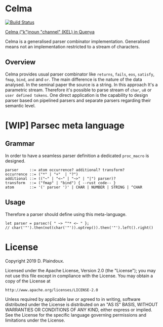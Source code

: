 # Celma 

[![Build Status](https://travis-ci.org/d-plaindoux/celma.svg?branch=master)](https://travis-ci.org/d-plaindoux/celma)

[Celma ("k")noun "channel" (KEL) in Quenya](https://www.elfdict.com/w/kelma)

Celma is a generalised parser combinator implementation. Generalised means not an implementation 
restricted to a stream of characters.

## Overview

Celma provides usual parser combinator like `returns`, `fails`, `eos`, `satisfy`, `fmap`,
`bind`, `and` and `or`. The main difference is the nature of the data analysed. In the 
seminal paper the source is a string. In this approach It's a parametric stream. Therefore
it's possible to parse stream of `char`, `u8` or `user defined tokens`. One direct application
is the capability to design parser based on pipelined parsers and separate parsers regarding
their semantic level.

# [WIP] Parsec meta language

## Grammar
In order to have a seamless parser definition a dedicated `proc_macro` is designed.

```
parser     ::= atom occurrence? additional? transform?
occurrence ::= ("*" | "+"  | "?")
additional ::= (("~" | "<~" | "~>" | "|") parser)?
transform  ::= ("fmap" | "bind") { --rust code-- }
atom       ::= '(' parser ')' | CHAR | NUMBER | STRING | ^CHAR
```

##  Usage

Therefore a parser should define using this meta-language.

```
let parser = parsec!{ " ~> ^"* <~ " };
// char('"').then(not(char('"')).optrep()).then('"').left().right()
```

# License

Copyright 2019 D. Plaindoux.

Licensed under the Apache License, Version 2.0 (the "License");
you may not use this file except in compliance with the License.
You may obtain a copy of the License at

    http://www.apache.org/licenses/LICENSE-2.0

Unless required by applicable law or agreed to in writing, software
distributed under the License is distributed on an "AS IS" BASIS,
WITHOUT WARRANTIES OR CONDITIONS OF ANY KIND, either express or implied.
See the License for the specific language governing permissions and
limitations under the License.
